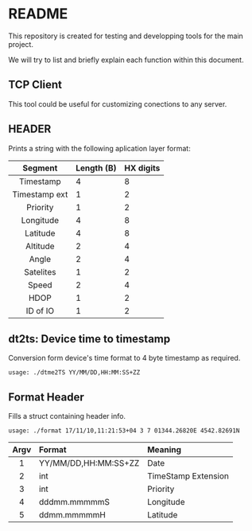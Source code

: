 # README

This repository is created for testing and developping tools for the main project.

We will try to list and briefly explain each function within this document.

##  TCP Client

This tool could be useful for customizing conections to any server.

##  HEADER

Prints a string with the following aplication layer format:

| Segment | Length (B) | HX digits |
|     :---:      | :---         | :---         |
|Timestamp|4|8|
|Timestamp ext|1|2|
|Priority|1|2|
|Longitude|4|8|
|Latitude|4|8|
|Altitude|2|4|
|Angle|2|4|
|Satelites|1|2|
|Speed|2|4|
|HDOP|1|2|
|ID of IO|1|2|

## dt2ts: Device time to timestamp

Conversion form device's time format to 4 byte timestamp as required.

    usage: ./dtme2TS YY/MM/DD,HH:MM:SS+ZZ


## Format Header    
Fills a struct containing header info.

    usage: ./format 17/11/10,11:21:53+04 3 7 01344.26820E 4542.82691N

|Argv|Format|Meaning|
|:--:|:---|:---|
|1|YY/MM/DD,HH:MM:SS+ZZ|Date|
|2|int|TimeStamp Extension|
|3|int|Priority|
|4|dddmm.mmmmmS|Longitude|
|5|ddmm.mmmmmH|Latitude|
